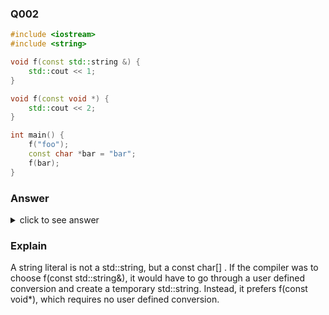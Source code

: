 ### Q002

```cpp
#include <iostream>
#include <string>

void f(const std::string &) {
    std::cout << 1;
}

void f(const void *) {
    std::cout << 2;
}

int main() {
    f("foo");
    const char *bar = "bar";
    f(bar);
}
```

### Answer

<details>
    <summary>click to see answer</summary>
    22
</details>

### Explain

A string literal is not a std::string, but a const char[] . If the compiler was to choose f(const std::string&), it would have to go through a user defined conversion and create a temporary std::string. Instead, it prefers f(const void*), which requires no user defined conversion.